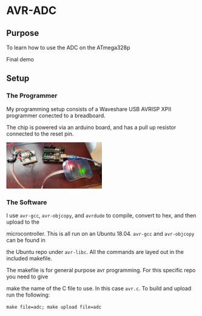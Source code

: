 # AVR-ADC

## Purpose

To learn how to use the ADC on the ATmega328p

Final demo

## Setup

### The Programmer

My programming setup consists of a Waveshare USB AVRISP XPII programmer conected to a breadboard.

The chip is powered via an arduino board, and has a pull up resistor connected to the reset pin.

<img src="images/programmer.jpg" alt="USB AVRISP XPII" width="50%">


### The Software

I use `avr-gcc`, `avr-objcopy`, and `avrdude` to compile, convert to hex, and then upload to the

microcontroller. This is all run on an Ubuntu 18.04. `avr-gcc` and `avr-objcopy` can be found in

the Ubuntu repo under `avr-libc`. All the commands are layed out in the included makefile.

The makefile is for general purpose avr programming. For this specific repo you need to give

make the name of the C file to use. In this case `avr.c`. To build and upload run the following:

`make file=adc; make upload file=adc`


